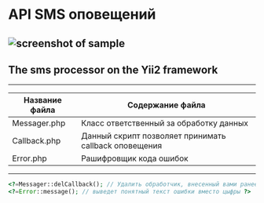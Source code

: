 API SMS оповещений
=====================
![screenshot of sample](http://www.starline.center/admin/users/19042015-2.png)
---
## The sms processor on the Yii2 framework
---
Название файла  | Содержание файла
----------------|----------------------
Messager.php    | Класс ответственный за обработку данных
Callback.php    | Данный скрипт позволяет принимать callback оповещения
Error.php       | Рашифровщик кода ошибок

---
```php
<?=Messager::delCallback(); // Удалить обработчик, внесенный вами ранее ?>
<?=Error::message(); // выведет понятный текст ошибки вместо цыфры ?>
```
